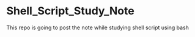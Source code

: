 # Shell_Script_Study_Note
This repo is going to post the note while studying shell script using bash

